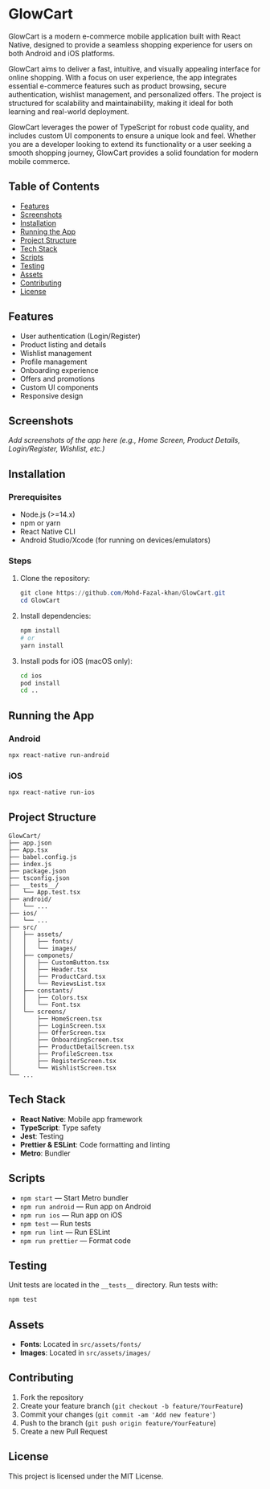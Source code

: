 # GlowCart

GlowCart is a modern e-commerce mobile application built with React Native, designed to provide a seamless shopping experience for users on both Android and iOS platforms.

GlowCart aims to deliver a fast, intuitive, and visually appealing interface for online shopping. With a focus on user experience, the app integrates essential e-commerce features such as product browsing, secure authentication, wishlist management, and personalized offers. The project is structured for scalability and maintainability, making it ideal for both learning and real-world deployment.

GlowCart leverages the power of TypeScript for robust code quality, and includes custom UI components to ensure a unique look and feel. Whether you are a developer looking to extend its functionality or a user seeking a smooth shopping journey, GlowCart provides a solid foundation for modern mobile commerce.

## Table of Contents

- [Features](#features)
- [Screenshots](#screenshots)
- [Installation](#installation)
- [Running the App](#running-the-app)
- [Project Structure](#project-structure)
- [Tech Stack](#tech-stack)
- [Scripts](#scripts)
- [Testing](#testing)
- [Assets](#assets)
- [Contributing](#contributing)
- [License](#license)

## Features

- User authentication (Login/Register)
- Product listing and details
- Wishlist management
- Profile management
- Onboarding experience
- Offers and promotions
- Custom UI components
- Responsive design

## Screenshots

_Add screenshots of the app here (e.g., Home Screen, Product Details, Login/Register, Wishlist, etc.)_

## Installation

### Prerequisites

- Node.js (>=14.x)
- npm or yarn
- React Native CLI
- Android Studio/Xcode (for running on devices/emulators)

### Steps

1. Clone the repository:
   ```powershell
   git clone https://github.com/Mohd-Fazal-khan/GlowCart.git
   cd GlowCart
   ```
2. Install dependencies:
   ```powershell
   npm install
   # or
   yarn install
   ```
3. Install pods for iOS (macOS only):
   ```bash
   cd ios
   pod install
   cd ..
   ```

## Running the App

### Android

```powershell
npx react-native run-android
```

### iOS

```bash
npx react-native run-ios
```

## Project Structure

```
GlowCart/
├── app.json
├── App.tsx
├── babel.config.js
├── index.js
├── package.json
├── tsconfig.json
├── __tests__/
│   └── App.test.tsx
├── android/
│   └── ...
├── ios/
│   └── ...
├── src/
│   ├── assets/
│   │   ├── fonts/
│   │   └── images/
│   ├── componets/
│   │   ├── CustomButton.tsx
│   │   ├── Header.tsx
│   │   ├── ProductCard.tsx
│   │   └── ReviewsList.tsx
│   ├── constants/
│   │   ├── Colors.tsx
│   │   └── Font.tsx
│   └── screens/
│       ├── HomeScreen.tsx
│       ├── LoginScreen.tsx
│       ├── OfferScreen.tsx
│       ├── OnboardingScreen.tsx
│       ├── ProductDetailScreen.tsx
│       ├── ProfileScreen.tsx
│       ├── RegisterScreen.tsx
│       └── WishlistScreen.tsx
└── ...
```

## Tech Stack

- **React Native**: Mobile app framework
- **TypeScript**: Type safety
- **Jest**: Testing
- **Prettier & ESLint**: Code formatting and linting
- **Metro**: Bundler

## Scripts

- `npm start` — Start Metro bundler
- `npm run android` — Run app on Android
- `npm run ios` — Run app on iOS
- `npm test` — Run tests
- `npm run lint` — Run ESLint
- `npm run prettier` — Format code

## Testing

Unit tests are located in the `__tests__` directory. Run tests with:

```powershell
npm test
```

## Assets

- **Fonts**: Located in `src/assets/fonts/`
- **Images**: Located in `src/assets/images/`

## Contributing

1. Fork the repository
2. Create your feature branch (`git checkout -b feature/YourFeature`)
3. Commit your changes (`git commit -am 'Add new feature'`)
4. Push to the branch (`git push origin feature/YourFeature`)
5. Create a new Pull Request

## License

This project is licensed under the MIT License.
